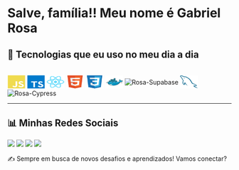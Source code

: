 # Salve, família!! Meu nome é Gabriel Rosa

## 🚀 Tecnologias que eu uso no meu dia a dia

<div style="display: inline_block"><br>
  <img align="center" alt="Rosa-Js" height="30" width="40" src="https://raw.githubusercontent.com/devicons/devicon/master/icons/javascript/javascript-plain.svg">
  <img align="center" alt="Rosa-Ts" height="30" width="40" src="https://raw.githubusercontent.com/devicons/devicon/master/icons/typescript/typescript-plain.svg">
  <img align="center" alt="Rosa-React" height="30" width="40" src="https://raw.githubusercontent.com/devicons/devicon/master/icons/react/react-original.svg">
  <img align="center" alt="Rosa-HTML" height="30" width="40" src="https://raw.githubusercontent.com/devicons/devicon/master/icons/html5/html5-original.svg">
  <img align="center" alt="Rosa-CSS" height="30" width="40" src="https://raw.githubusercontent.com/devicons/devicon/master/icons/css3/css3-original.svg">
  <img align="center" alt="Rosa-Docker" height="30" width="40" src="https://raw.githubusercontent.com/devicons/devicon/master/icons/docker/docker-original.svg">
  <img align="center" alt="Rosa-Supabase" height="30" width="40" src="https://example.com/icon-supabase.svg">
  <img align="center" alt="Rosa-SQL" height="30" width="40" src="https://raw.githubusercontent.com/devicons/devicon/master/icons/mysql/mysql-original.svg">
  <img align="center" alt="Rosa-Cypress" height="30" width="40" src="https://example.com/icon-cypress.svg">
</div>

---

## 📊 Minhas Redes Sociais

<div> 
  <a href="https://instagram.com/b_rosa07/" target="_blank"><img src="https://img.shields.io/badge/-Instagram-%23E4405F?style=for-the-badge&logo=instagram&logoColor=white" target="_blank"></a>
  <a href="https://www.twitch.tv/yfleury07" target="_blank"><img src="https://img.shields.io/badge/Twitch-9146FF?style=for-the-badge&logo=twitch&logoColor=white" target="_blank"></a>
  <a href = "mailto:control.brosa07@gmail.com"><img src="https://img.shields.io/badge/-Gmail-%23333?style=for-the-badge&logo=gmail&logoColor=white" target="_blank"></a>
  <a href="https://www.linkedin.com/in/gabriel-rosa-272762231/" target="_blank"><img src="https://img.shields.io/badge/-LinkedIn-%230077B5?style=for-the-badge&logo=linkedin&logoColor=white" target="_blank"></a> 
</div>

✍️ Sempre em busca de novos desafios e aprendizados! Vamos conectar?
